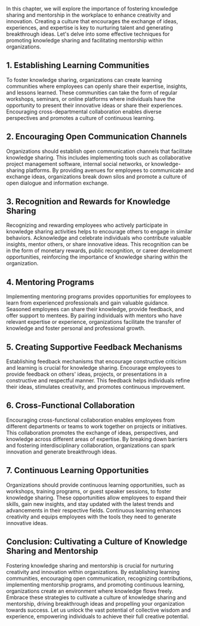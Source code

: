 
In this chapter, we will explore the importance of fostering knowledge sharing and mentorship in the workplace to enhance creativity and innovation. Creating a culture that encourages the exchange of ideas, experiences, and expertise is key to nurturing talent and generating breakthrough ideas. Let's delve into some effective techniques for promoting knowledge sharing and facilitating mentorship within organizations.

1\. Establishing Learning Communities
------------------------------------

To foster knowledge sharing, organizations can create learning communities where employees can openly share their expertise, insights, and lessons learned. These communities can take the form of regular workshops, seminars, or online platforms where individuals have the opportunity to present their innovative ideas or share their experiences. Encouraging cross-departmental collaboration enables diverse perspectives and promotes a culture of continuous learning.

2\. Encouraging Open Communication Channels
------------------------------------------

Organizations should establish open communication channels that facilitate knowledge sharing. This includes implementing tools such as collaborative project management software, internal social networks, or knowledge-sharing platforms. By providing avenues for employees to communicate and exchange ideas, organizations break down silos and promote a culture of open dialogue and information exchange.

3\. Recognition and Rewards for Knowledge Sharing
------------------------------------------------

Recognizing and rewarding employees who actively participate in knowledge sharing activities helps to encourage others to engage in similar behaviors. Acknowledge and celebrate individuals who contribute valuable insights, mentor others, or share innovative ideas. This recognition can be in the form of monetary rewards, public recognition, or career development opportunities, reinforcing the importance of knowledge sharing within the organization.

4\. Mentoring Programs
---------------------

Implementing mentoring programs provides opportunities for employees to learn from experienced professionals and gain valuable guidance. Seasoned employees can share their knowledge, provide feedback, and offer support to mentees. By pairing individuals with mentors who have relevant expertise or experience, organizations facilitate the transfer of knowledge and foster personal and professional growth.

5\. Creating Supportive Feedback Mechanisms
------------------------------------------

Establishing feedback mechanisms that encourage constructive criticism and learning is crucial for knowledge sharing. Encourage employees to provide feedback on others' ideas, projects, or presentations in a constructive and respectful manner. This feedback helps individuals refine their ideas, stimulates creativity, and promotes continuous improvement.

6\. Cross-Functional Collaboration
---------------------------------

Encouraging cross-functional collaboration enables employees from different departments or teams to work together on projects or initiatives. This collaboration promotes the exchange of ideas, perspectives, and knowledge across different areas of expertise. By breaking down barriers and fostering interdisciplinary collaboration, organizations can spark innovation and generate breakthrough ideas.

7\. Continuous Learning Opportunities
------------------------------------

Organizations should provide continuous learning opportunities, such as workshops, training programs, or guest speaker sessions, to foster knowledge sharing. These opportunities allow employees to expand their skills, gain new insights, and stay updated with the latest trends and advancements in their respective fields. Continuous learning enhances creativity and equips employees with the tools they need to generate innovative ideas.

Conclusion: Cultivating a Culture of Knowledge Sharing and Mentorship
---------------------------------------------------------------------

Fostering knowledge sharing and mentorship is crucial for nurturing creativity and innovation within organizations. By establishing learning communities, encouraging open communication, recognizing contributions, implementing mentorship programs, and promoting continuous learning, organizations create an environment where knowledge flows freely. Embrace these strategies to cultivate a culture of knowledge sharing and mentorship, driving breakthrough ideas and propelling your organization towards success. Let us unlock the vast potential of collective wisdom and experience, empowering individuals to achieve their full creative potential.
